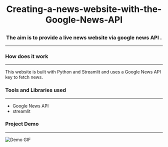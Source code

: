 # <h1 align="center"> Creating-a-news-website-with-the-Google-News-API</h1>

## <h3 align="center">The aim is to provide a live news website via google news API .</h3>
---

### <h3 align="left">How does it work</h3>
---
This website is built with Python and Streamlit and uses a Google News API key to fetch news.

### <h3 align="left">Tools and Libraries used</h3>
---

* Google News API
* streamlit

### <h3 align="left">Project Demo</h3>
---
![Demo GIF]()

